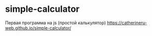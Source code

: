 # simple-calculator
Первая программа на js (простой калькулятор)
https://catherineru-web.github.io/simple-calculator/
